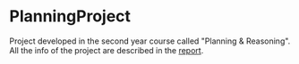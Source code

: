 # PlanningProject
Project developed in the second year course called "Planning &amp; Reasoning".\
All the info of the project are described in the [report](https://github.com/FabrCas/Novel_LRTAstar/blob/main/report.pdf).
